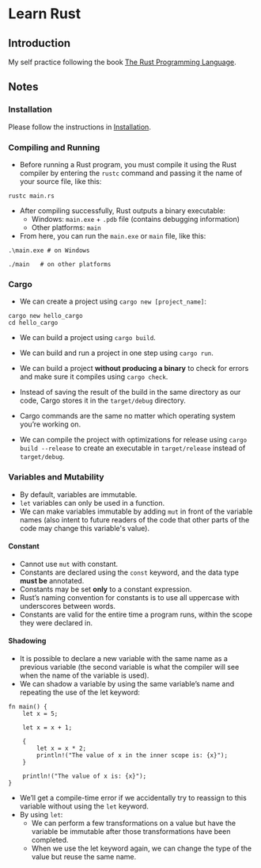 # Learn Rust

## Introduction

My self practice following the book [The Rust Programming Language](https://rust-book.cs.brown.edu/title-page.html).

## Notes

### Installation

Please follow the instructions in [Installation](https://doc.rust-lang.org/book/ch01-01-installation.html).

### Compiling and Running

- Before running a Rust program, you must compile it using the Rust compiler by entering the ```rustc``` command and passing it the name of your source file, like this:

```code
rustc main.rs
```

- After compiling successfully, Rust outputs a binary executable:
  - Windows: ```main.exe``` + ```.pdb``` file (contains debugging information)
  - Other platforms: ```main```
- From here, you can run the ```main.exe``` or ```main``` file, like this:

```code
.\main.exe # on Windows
```

```code
./main   # on other platforms
```

### Cargo

- We can create a project using ```cargo new [project_name]```:

```code
cargo new hello_cargo
cd hello_cargo
```

- We can build a project using ```cargo build```.

- We can build and run a project in one step using ```cargo run```.

- We can build a project **without producing a binary** to check for errors and make sure it compiles using ```cargo check```.

- Instead of saving the result of the build in the same directory as our code, Cargo stores it in the ```target/debug``` directory.

- Cargo commands are the same no matter which operating system you’re working on.

- We can compile the project with optimizations for release using ```cargo build --release``` to create an executable in ```target/release``` instead of ```target/debug```.

### Variables and Mutability

- By default, variables are immutable.
- ```let``` variables can only be used in a function.
- We can make variables immutable by adding ```mut``` in front of the variable names (also intent to future readers of the code that other parts of the code may change this variable's value).

#### Constant

- Cannot use ```mut``` with constant.
- Constants are declared using the ```const``` keyword, and the data type **must be** annotated.
- Constants may be set **only** to a constant expression.
- Rust’s naming convention for constants is to use all uppercase with underscores between words.
- Constants are valid for the entire time a program runs, within the scope they were declared in.

#### Shadowing

- It is possible to declare a new variable with the same name as a previous variable (the second variable is what the compiler will see when the name of the variable is used).
- We can shadow a variable by using the same variable’s name and repeating the use of the let keyword:

```code
fn main() {
    let x = 5;

    let x = x + 1;

    {
        let x = x * 2;
        println!("The value of x in the inner scope is: {x}");
    }

    println!("The value of x is: {x}");
}
```

- We’ll get a compile-time error if we accidentally try to reassign to this variable without using the ```let``` keyword.
- By using ```let```:
  - We can perform a few transformations on a value but have the variable be immutable after those transformations have been completed.
  - When we use the let keyword again, we can change the type of the value but reuse the same name.
